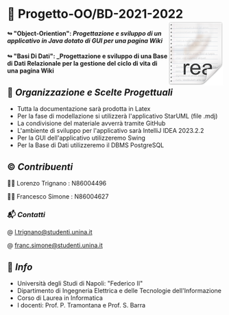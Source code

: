 # 🔖 Progetto-OO/BD-2021-2022  <img src="icon.png" align="right"/> 
#### ↬ "Object-Oriention": **_Progettazione e sviluppo di un applicativo in Java dotato di GUI per una pagina Wiki_** 

#### ↬ "Basi Di Dati": **_Progettazione e sviluppo di una Base di Dati Relazionale per la gestione del ciclo di vita di una pagina Wiki** 

## 📑 *Organizzazione e Scelte Progettuali*

- Tutta la documentazione sarà prodotta in Latex
- Per la fase di modellazione si utilizzerà l'applicativo StarUML (file .mdj)
- La condivisione del materiale avverrà tramite GitHub
- L'ambiente di sviluppo per l'applicativo sarà IntelliJ IDEA 2023.2.2
- Per la GUI dell'applicativo utilizzeremo Swing
- Per la Base di Dati utilizzeremo il DBMS PostgreSQL

## ©️ *Contribuenti*
👨‍💼  Lorenzo Trignano : N86004496

🙎‍♂️  Francesco Simone : N86004627

### 📬 *Contatti*
@ l.trignano@studenti.unina.it

@ franc.simone@studenti.unina.it

## 🏬 *Info*
- Università degli Studi di Napoli: "Federico II" 
- Dipartimento di Ingegneria Elettrica e delle Tecnologie dell'Informazione
- Corso di Laurea in Informatica
- I docenti: Prof. P. Tramontana e Prof. S. Barra
